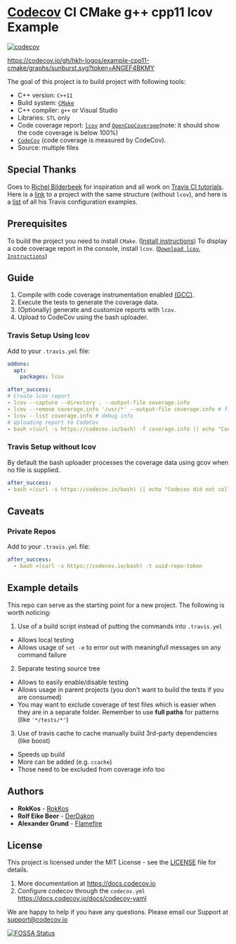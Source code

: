 # [Codecov][1] CI CMake g++ cpp11 lcov Example

[![codecov](https://codecov.io/gh/hkh-logos/example-cpp11-cmake/graph/badge.svg?token=ANGEF4BKMY)](https://codecov.io/gh/hkh-logos/example-cpp11-cmake)

https://codecov.io/gh/hkh-logos/example-cpp11-cmake/graphs/sunburst.svg?token=ANGEF4BKMY

The goal of this project is to build project with following tools:
 * C++ version: `C++11`
 * Build system: [`CMake`](https://cmake.org/)
 * C++ compiler: `g++` or Visual Studio
 * Libraries: `STL` only
 * Code coverage report: [`lcov`](http://ltp.sourceforge.net/coverage/lcov.php) and [`OpenCppCoverage`](https://github.com/OpenCppCoverage/OpenCppCoverage)(note: it should show the code coverage is below 100%)
 * [`CodeCov`](https://codecov.io/) (code coverage is measured by CodeCov).
 * Source: multiple files

## Special Thanks
Goes to [Richel Bilderbeek](https://github.com/richelbilderbeek) for inspiration and all work on [Travis CI tutorials](https://github.com/richelbilderbeek/travis_cpp_tutorial).
Here is a [link](https://github.com/richelbilderbeek/travis_cmake_gcc_cpp11) to a project with the same structure (without `lcov`),
and here is a [list](https://github.com/richelbilderbeek/travis_cpp_tutorial/blob/master/statuses.md) of all his Travis configuration examples.

## Prerequisites
To build the project you need to install `CMake`. ([Install instructions](https://cmake.org/install/))
To display a code coverage report in the console, install `lcov`. ([`Download lcov`](http://ltp.sourceforge.net/coverage/lcov.php), [`Instructions`](http://ltp.sourceforge.net/coverage/lcov/readme.php))

## Guide
1. Compile with code coverage instrumentation enabled [(GCC)](https://gcc.gnu.org/onlinedocs/gcc/Instrumentation-Options.html).
2. Execute the tests to generate the coverage data.
3. (Optionally) generate and customize reports with `lcov`.
4. Upload to CodeCov using the bash uploader.

### Travis Setup Using lcov
Add to your `.travis.yml` file:
```yml
addons:
  apt:
    packages: lcov

after_success:
# Create lcov report
- lcov --capture --directory . --output-file coverage.info
- lcov --remove coverage.info '/usr/*' --output-file coverage.info # filter system-files
- lcov --list coverage.info # debug info
# Uploading report to CodeCov
- bash <(curl -s https://codecov.io/bash) -f coverage.info || echo "Codecov did not collect coverage reports"
```

### Travis Setup without lcov
By default the bash uploader processes the coverage data using gcov when no file is supplied.
```yml
after_success:
- bash <(curl -s https://codecov.io/bash) || echo "Codecov did not collect coverage reports"
```

## Caveats
### Private Repos
Add to your `.travis.yml` file:
```yml
after_success:
  - bash <(curl -s https://codecov.io/bash) -t uuid-repo-token
```

## Example details
This repo can serve as the starting point for a new project. The following is worth noticing:
1. Use of a build script instead of putting the commands into `.travis.yml`
  - Allows local testing
  - Allows usage of `set -e` to error out with meaningfull messages on any command failure
2. Separate testing source tree
  - Allows to easily enable/disable testing
  - Allows usage in parent projects (you don't want to build the tests if you are consumed)
  - You may want to exclude coverage of test files which is easier when they are in a separate folder.
    Remember to use **full paths** for patterns (like `'*/tests/*'`)
3. Use of travis cache to cache manually build 3rd-party dependencies (like boost)
  - Speeds up build
  - More can be added (e.g. `ccache`)
  - Those need to be excluded from coverage info too

## Authors
* **RokKos** - [RokKos](https://github.com/RokKos)
* **Rolf Eike Beer** - [DerDakon](https://github.com/DerDakon)
* **Alexander Grund** - [Flamefire](https://github.com/Flamefire)

## License
This project is licensed under the MIT License - see the [LICENSE](https://github.com/RokKos/classes-c-/blob/master/LICENSE) file for details.

1. More documentation at https://docs.codecov.io
2. Configure codecov through the `codecov.yml` https://docs.codecov.io/docs/codecov-yaml

We are happy to help if you have any questions. Please email our Support at [support@codecov.io](mailto:support@codecov.io)

[1]: https://codecov.io/
[travis-badge]:    https://travis-ci.org/codecov/example-cpp11-cmake.svg?branch=master
[travis-link]:     https://travis-ci.org/codecov/example-cpp11-cmake
[travis-image]:    https://github.com/codecov/example-cpp1-cmake/blob/master/img/TravisCI.png
[license-badge]:   https://img.shields.io/badge/license-MIT-007EC7.svg
[codecov-badge]:   https://codecov.io/gh/codecov/example-cpp11-cmake/branch/master/graph/badge.svg
[codecov-link]:    https://codecov.io/gh/codecov/example-cpp11-cmake
[codecov-image]:   https://github.com/codecov/example-cpp1-cmake/blob/master/img/Codecov.png


[![FOSSA Status](https://app.fossa.com/api/projects/git%2Bgithub.com%2Fcodecov%2Fexample-cpp11-cmake.svg?type=large)](https://app.fossa.com/projects/git%2Bgithub.com%2Fcodecov%2Fexample-cpp11-cmake?ref=badge_large)